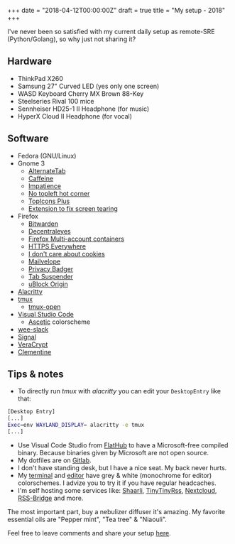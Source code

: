 +++
date = "2018-04-12T00:00:00Z"
draft = true
title = "My setup - 2018"
+++

I've never been so satisfied with my current daily setup as remote-SRE (Python/Golang), so why just not sharing it?

## Hardware
- ThinkPad X260
- Samsung 27" Curved LED (yes only one screen)
- WASD Keyboard Cherry MX Brown 88-Key
- Steelseries Rival 100 mice
- Sennheiser HD25-1 II Headphone (for music)
- HyperX Cloud II Headphone (for vocal)

## Software
- Fedora (GNU/Linux)
- Gnome 3
    - [AlternateTab](https://extensions.gnome.org/extension/15/alternatetab/)
    - [Caffeine](https://extensions.gnome.org/extension/517/caffeine/)
    - [Impatience](https://extensions.gnome.org/extension/277/impatience/)
    - [No topleft hot corner](https://extensions.gnome.org/extension/118/no-topleft-hot-corner/)
    - [TopIcons Plus](https://extensions.gnome.org/extension/1031/topicons/)
    - [Extension to fix screen tearing](https://github.com/kazysmaster/gnome-shell-extension-disable-unredirect)
- Firefox
    - [Bitwarden](https://addons.mozilla.org/en-US/firefox/addon/bitwarden-password-manager/)
    - [Decentraleyes](https://addons.mozilla.org/en-US/firefox/addon/decentraleyes/)
    - [Firefox Multi-account containers](https://addons.mozilla.org/en-US/firefox/addon/multi-account-containers/)
    - [HTTPS Everywhere](https://addons.mozilla.org/en-US/firefox/addon/https-everywhere/)
    - [I don't care about cookies](https://addons.mozilla.org/en-US/firefox/addon/i-dont-care-about-cookies/)
    - [Mailvelope](https://addons.mozilla.org/en-US/firefox/addon/mailvelope/)
    - [Privacy Badger](https://addons.mozilla.org/en-US/firefox/addon/privacy-badger17/)
    - [Tab Suspender](https://addons.mozilla.org/en-US/firefox/addon/tab-suspender-tab-unloader/)
    - [uBlock Origin](https://addons.mozilla.org/en-US/firefox/addon/ublock-origin/)
- [Alacritty](https://github.com/jwilm/alacritty)
- [tmux](https://github.com/toxinu/dotfiles)
    - [tmux-open](https://github.com/tmux-plugins/tmux-open)
- [Visual Studio Code](https://code.visualstudio.com/)
    - [Ascetic](https://github.com/gerane/VSCodeThemes/tree/master/gerane.Theme-Ascetic) colorscheme
- [wee-slack](https://github.com/wee-slack/wee-slack)
- [Signal](https://signal.org/)
- [VeraCrypt](https://www.veracrypt.fr/)
- [Clementine](https://www.clementine-player.org/)

## Tips & notes

- To directly run *tmux* with *alacritty* you can edit your `DesktopEntry` like that:
```bash
[Desktop Entry]
[...]
Exec=env WAYLAND_DISPLAY= alacritty -e tmux
[...]
```

- Use Visual Code Studio from [FlatHub](https://flathub.org/apps/details/com.visualstudio.code) to have a Microsoft-free compiled binary. Because binaries given by Microsoft are not open source.
- My dotfiles are on [Gitlab](https://gitlab.com/toxinu/dotfiles).
- I don't have standing desk, but I have a nice seat. My back never hurts.
- My [terminal](https://gitlab.com/toxinu/dotfiles/blob/29279988ebf8fe9387ae2ecc3f2fea571f95794e/.config/alacritty/alacritty.yml#L90-115) and [editor](https://github.com/gerane/VSCodeThemes/tree/master/gerane.Theme-Ascetic) have grey & white (monochrome for editor) colorschemes. I advize you to try it if you have regular headcaches.
- I'm self hosting some services like: [Shaarli](https://github.com/shaarli/Shaarli), [TinyTinyRss](https://tt-rss.org/), [Nextcloud](https://nextcloud.com/), [RSS-Bridge](https://github.com/RSS-Bridge/rss-bridge) and more.

The most important part, buy a nebulizer diffuser it's amazing. My favorite essential oils are "Pepper mint", "Tea tree" & "Niaouli".

Feel free to leave comments and share your setup [here](https://www.reddit.com/r/toxinu/comments/8brof6/my_setup_2018/).